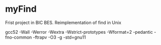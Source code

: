 # myFind

Frist project in BIC BES. Reimplementation of find in Unix

gcc52 -Wall -Werror -Wextra -Wstrict-prototypes -Wformat=2 -pedantic -fno-common -ftrapv -O3 -g -std=gnu11